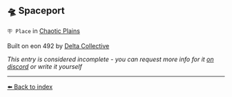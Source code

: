 ## 🛸 Spaceport

`🪧 Place` in [Chaotic Plains](/chaotic_plains.html)

Built on eon 492 by [Delta Collective](/delta_collective.html)

_This entry is considered incomplete - you can request more info for it [on discord](<https://discord.com/channels/562910943848169472/1173922660489633802>) or write it yourself_


----------
[⬅️ Back to index](/index.md#6690_s)